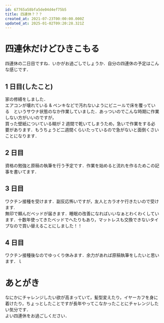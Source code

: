 ```yaml
---
id: 67765a58bfa5de04d4ef75b5
title: 四連休？？？
created_at: 2021-07-23T00:00:00.000Z
updated_at: 2025-01-02T09:20:28.321Z
---
```


<h1>四連休だけどひきこもる</h1>
<p>四連休の二日目ですね．いかがお過ごしでしょうか．自分の四連休の予定はこんな感じです．</p>
<h2>1 日目(したこと)</h2>
<p>家の修繕をしました．<br>
エアコンが壊れている &amp; ペンキなどで汚れないようにビニールで床を覆っている　というサウナ状態のなか作業していました．あっついのでこんな時期に作業しない方がいいのですが，<br>
買った壁紙についている糊が 2 週間で乾いてしまうため，急いで作業をする必要があります．もうちょうど二週間くらいたっているので急がないと面倒くさいことになります．</p>
<h2>2 日目</h2>
<p>資格の勉強と原稿の執筆を行う予定です．作業を始めると流れを作るためこの記事を書いてます．</p>
<h2>3 日目</h2>
<p>ワクチン接種を受けます．副反応怖いですが，友人とカラオケ行きたいので受けます.<br>
無印で頼んだベッドが届きます．睡眠の改善になればいいなぁとわくわくしています．十数年使ってきたベッドでへたりもあり，マットレスも交換できないタイプなので買い替えることにしました！！</p>
<h2>4 日目</h2>
<p>ワクチン接種後なのでゆっくり休みます．余力があれば原稿執筆をしたいと思います．ｌ</p>
<h1>あとがき</h1>
<p>なにかにチャレンジしたい欲が高まっていて，髪型変えたり，イヤーカフを身に着けたり，ちょっとしたことですが長年やってこなかったことにチャレンジしたい気分です．<br>
よい四連休をお過ごしください．</p>
